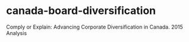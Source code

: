 # canada-board-diversification
Comply or Explain: Advancing Corporate Diversification in Canada. 2015 Analysis
